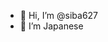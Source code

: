 - 👋 Hi, I’m @siba627
- 🗾 I’m Japanese

<!---
siba627/siba627 is a ✨ special ✨ repository because its `README.md` (this file) appears on your GitHub profile.
You can click the Preview link to take a look at your changes.
--->
